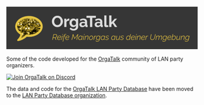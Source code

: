 ![OrgaTalk logo](/profile/orgatalk_logo.png)

Some of the code developed for the [OrgaTalk](https://www.orgatalk.de/)
community of LAN party organizers.

[![Join OrgaTalk on Discord](https://discordapp.com/api/guilds/721338420257095680/widget.png?style=banner2)](https://discord.gg/P9dz6fW)

The data and code for the [OrgaTalk LAN Party Database](https://lanpartydb.orgatalk.de/) have been moved to the [LAN Party Database organization](https://github.com/lanpartydb).
